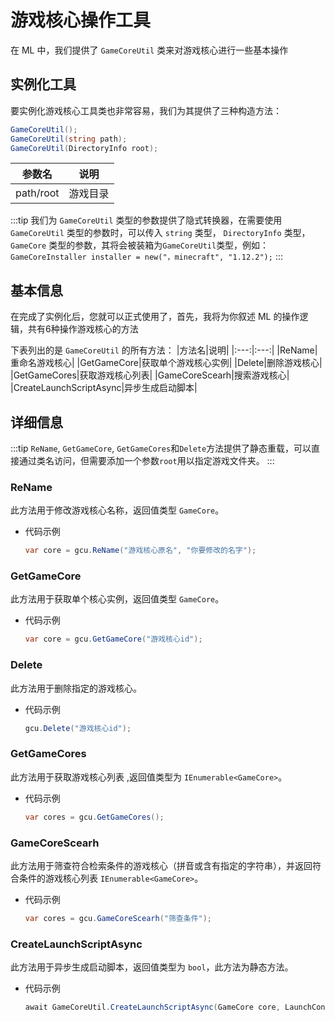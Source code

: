 # 游戏核心操作工具

在 ML 中，我们提供了 `GameCoreUtil` 类来对游戏核心进行一些基本操作

## 实例化工具

要实例化游戏核心工具类也非常容易，我们为其提供了三种构造方法：

```C#
GameCoreUtil();
GameCoreUtil(string path);
GameCoreUtil(DirectoryInfo root);
```

|参数名|说明|
|:---:|:---:|
|path/root|游戏目录|

:::tip
我们为 `GameCoreUtil` 类型的参数提供了隐式转换器，在需要使用 `GameCoreUtil` 类型的参数时，可以传入 `string` 类型， `DirectoryInfo` 类型， `GameCore` 类型的参数，其将会被装箱为`GameCoreUtil`类型，例如：
`GameCoreInstaller installer = new("，minecraft", "1.12.2");`
:::

## 基本信息

在完成了实例化后，您就可以正式使用了，首先，我将为你叙述 ML 的操作逻辑，共有6种操作游戏核心的方法

下表列出的是 `GameCoreUtil` 的所有方法：
|方法名|说明|
|:---:|:---:|
|ReName|重命名游戏核心|
|GetGameCore|获取单个游戏核心实例|
|Delete|删除游戏核心|
|GetGameCores|获取游戏核心列表|
|GameCoreScearh|搜索游戏核心|
|CreateLaunchScriptAsync|异步生成启动脚本|

## 详细信息
:::tip
`ReName`, `GetGameCore`, `GetGameCores`和`Delete`方法提供了静态重载，可以直接通过类名访问，但需要添加一个参数`root`用以指定游戏文件夹。
:::

### ReName

此方法用于修改游戏核心名称，返回值类型 `GameCore`。

+ 代码示例
    ```C#
    var core = gcu.ReName("游戏核心原名", "你要修改的名字");
    ```

### GetGameCore

此方法用于获取单个核心实例，返回值类型 `GameCore`。

+ 代码示例
    ```C#
    var core = gcu.GetGameCore("游戏核心id");
    ```


### Delete

此方法用于删除指定的游戏核心。

+ 代码示例
    ```C#
    gcu.Delete("游戏核心id");
    ```

### GetGameCores

此方法用于获取游戏核心列表 ,返回值类型为 `IEnumerable<GameCore>`。

+ 代码示例
    ```C#
    var cores = gcu.GetGameCores();
    ```

### GameCoreScearh

此方法用于筛查符合检索条件的游戏核心（拼音或含有指定的字符串），并返回符合条件的游戏核心列表 `IEnumerable<GameCore>`。

+ 代码示例
    ```C#
    var cores = gcu.GameCoreScearh("筛查条件");
    ```

### CreateLaunchScriptAsync

此方法用于异步生成启动脚本，返回值类型为 `bool`，此方法为静态方法。

+ 代码示例
    ```C#
    await GameCoreUtil.CreateLaunchScriptAsync(GameCore core, LaunchConfig config, string stringPath);
    ```